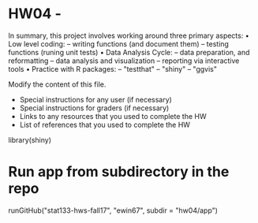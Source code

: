 # HW04 - 

In summary, this project involves working around three primary aspects:
• Low level coding:
– writing functions (and document them) – testing functions (runing unit tests)
• Data Analysis Cycle:
– data preparation, and reformatting – data analysis and visualization
– reporting via interactive tools
• Practice with R packages:
– "testthat"
– "shiny"
– "ggvis"

Modify the content of this file.

- Special instructions for any user (if necessary)
- Special instructions for graders (if necessary)
- Links to any resources that you used to complete the HW
- List of references that you used to complete the HW


library(shiny)

# Run app from subdirectory in the repo
runGitHub("stat133-hws-fall17", "ewin67", subdir = "hw04/app")